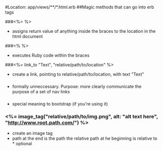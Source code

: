#Location: app/views/**/*.html.erb
##Magic methods that can go into erb tags

###<%= %>
*   assigns return value of anything inside the braces to the location in the html document

###<% %>
*   executes Ruby code within the braces

###<%= link_to "Text", "relative/path/to/location" %>
*   create a link, pointing to relative/path/to/location, with text "Text"


### <nav>
*   formally unneccessary. Purpose: more clearly communicate the purpose of a set of nav links

### <div class="container">
*   special meaning to bootstrap (if you're using it)

### <%= image_tag("relative/path/to/img.png", alt: "alt text here", "http://www.root.path.com/") %>
*   create an image tag
*   path at the end is the path the relative path at he beginning is relative to
		*   optional

